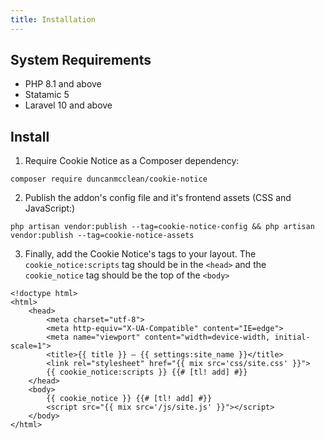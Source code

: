 ```yaml
---
title: Installation
---
```


## System Requirements

* PHP 8.1 and above
* Statamic 5
* Laravel 10 and above

## Install

1. Require Cookie Notice as a Composer dependency:

```
composer require duncanmcclean/cookie-notice
```

2. Publish the addon's config file and it's frontend assets (CSS and JavaScript:)

```
php artisan vendor:publish --tag=cookie-notice-config && php artisan vendor:publish --tag=cookie-notice-assets
```

3. Finally, add the Cookie Notice's tags to your layout. The `cookie_notice:scripts` tag should be in the `<head>` and the `cookie_notice` tag should be the top of the `<body>`

```antlers
<!doctype html>
<html>
    <head>
        <meta charset="utf-8">
        <meta http-equiv="X-UA-Compatible" content="IE=edge">
        <meta name="viewport" content="width=device-width, initial-scale=1">
        <title>{{ title }} — {{ settings:site_name }}</title>
        <link rel="stylesheet" href="{{ mix src='css/site.css' }}">
        {{ cookie_notice:scripts }} {{# [tl! add] #}}
    </head>
    <body>
        {{ cookie_notice }} {{# [tl! add] #}}
        <script src="{{ mix src='/js/site.js' }}"></script>
    </body>
</html>
```

